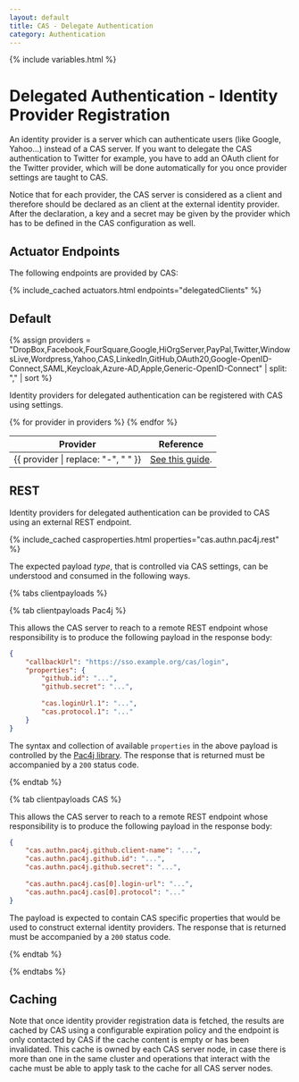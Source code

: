 ```yaml
---
layout: default
title: CAS - Delegate Authentication
category: Authentication
---
```


{% include variables.html %}

# Delegated Authentication - Identity Provider Registration

An identity provider is a server which can authenticate users (like Google, Yahoo...) instead of a CAS server.
If you want to delegate the CAS authentication to Twitter for example, you have to add an
OAuth client for the Twitter provider, which will be done automatically for you once provider settings are taught to CAS.

Notice that for each provider, the CAS server is considered as a client and therefore should be declared as
an client at the external identity provider. After the declaration, a key and a secret may be given by the provider which has
to be defined in the CAS configuration as well.

## Actuator Endpoints

The following endpoints are provided by CAS:

{% include_cached actuators.html endpoints="delegatedClients" %}

## Default

{% assign providers = "DropBox,Facebook,FourSquare,Google,HiOrgServer,PayPal,Twitter,WindowsLive,Wordpress,Yahoo,CAS,LinkedIn,GitHub,OAuth20,Google-OpenID-Connect,SAML,Keycloak,Azure-AD,Apple,Generic-OpenID-Connect" | split: "," | sort %}

Identity providers for delegated authentication can be registered with CAS using settings. 

<table class="cas-datatable">
  <thead>
    <tr><th>Provider</th><th>Reference</th></tr>
  </thead>
  <tbody>
    {% for provider in providers %}
    <tr>
    <td>{{ provider | replace: "-", " " }} </td>
    <td><a href="Delegate-Authentication-{{ provider }}.html">See this guide</a>.</td>
    </tr>
    {% endfor %}
  </tbody>
</table>

## REST

Identity providers for delegated authentication can be provided to CAS using an external REST endpoint. 

{% include_cached casproperties.html properties="cas.authn.pac4j.rest" %}

The expected payload *type*, that is controlled via CAS settings, can be understood and consumed in the following ways.

{% tabs clientpayloads %}

{% tab clientpayloads Pac4j %}

This allows the CAS server to reach to a remote REST endpoint whose responsibility is to produce the following payload in the response body:

```json
{
    "callbackUrl": "https://sso.example.org/cas/login",
    "properties": {
        "github.id": "...",
        "github.secret": "...",
        
        "cas.loginUrl.1": "...",
        "cas.protocol.1": "..."
    }
}
```

The syntax and collection of available `properties` in the above payload is controlled by the [Pac4j library](https://github.com/pac4j/pac4j).
The response that is returned must be accompanied by a `200` status code.

{% endtab %}

{% tab clientpayloads CAS %}

This allows the CAS server to reach to a remote REST endpoint whose responsibility is to produce the following payload in the response body:

```json
{
    "cas.authn.pac4j.github.client-name": "...",
    "cas.authn.pac4j.github.id": "...",
    "cas.authn.pac4j.github.secret": "...",
    
    "cas.authn.pac4j.cas[0].login-url": "...",
    "cas.authn.pac4j.cas[0].protocol": "..."
}
```

The payload is expected to contain CAS specific properties that would be used to construct external identity providers. The
response that is returned must be accompanied by a `200` status code.

{% endtab %}

{% endtabs %}

## Caching

Note that once identity provider registration data is fetched, the results are cached by CAS 
using a configurable expiration policy and the endpoint is only contacted by CAS if the cache 
content is empty or has been invalidated. This cache is owned by each CAS server node, in case there is more than one
in the same cluster and operations that interact with the cache must be able to apply task to the cache for all CAS server nodes. 
